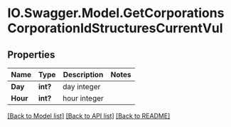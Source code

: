 # IO.Swagger.Model.GetCorporationsCorporationIdStructuresCurrentVul
## Properties

Name | Type | Description | Notes
------------ | ------------- | ------------- | -------------
**Day** | **int?** | day integer | 
**Hour** | **int?** | hour integer | 

[[Back to Model list]](../README.md#documentation-for-models) [[Back to API list]](../README.md#documentation-for-api-endpoints) [[Back to README]](../README.md)

